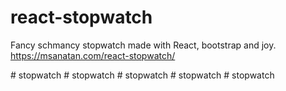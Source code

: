 # react-stopwatch

Fancy schmancy stopwatch made with React, bootstrap and joy.
https://msanatan.com/react-stopwatch/ 

#   s t o p w a t c h  
 #   s t o p w a t c h  
 #   s t o p w a t c h  
 #   s t o p w a t c h  
 #   s t o p w a t c h  
 